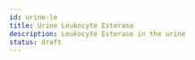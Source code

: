```yaml
---
id: urine-le
title: Urine Leukocyte Esterase
description: Leukocyte Esterase in the urine
status: draft
---
```


